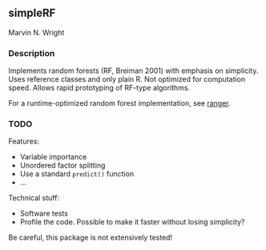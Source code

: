 ## simpleRF
Marvin N. Wright

### Description
Implements random forests (RF, Breiman 2001) with emphasis on simplicity. Uses reference classes and only plain R. Not optimized for computation speed. Allows rapid prototyping of RF-type algorithms.

For a runtime-optimized random forest implementation, see [ranger](https://github.com/imbs-hl/ranger).

### TODO
Features: 
* Variable importance
* Unordered factor splitting
* Use a standard `predict()` function
* ...

Technical stuff:
* Software tests
* Profile the code. Possible to make it faster without losing simplicity?

Be careful, this package is not extensively tested!
